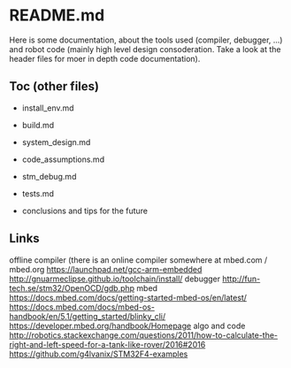 
# README.md

Here is some documentation, about the tools used (compiler, debugger, ...) and robot code (mainly high level design consoderation.
Take a look at the header files for moer in depth code documentation).


## Toc (other files)

* install_env.md
* build.md

* system_design.md
* code_assumptions.md

* stm_debug.md
* tests.md

* conclusions and tips for the future

## Links

offline compiler (there is an online compiler somewhere at mbed.com / mbed.org
    https://launchpad.net/gcc-arm-embedded
    http://gnuarmeclipse.github.io/toolchain/install/
debugger
    http://fun-tech.se/stm32/OpenOCD/gdb.php
mbed
    https://docs.mbed.com/docs/getting-started-mbed-os/en/latest/
    https://docs.mbed.com/docs/mbed-os-handbook/en/5.1/getting_started/blinky_cli/
    https://developer.mbed.org/handbook/Homepage
algo and code
    http://robotics.stackexchange.com/questions/2011/how-to-calculate-the-right-and-left-speed-for-a-tank-like-rover/2016#2016
    https://github.com/g4lvanix/STM32F4-examples
